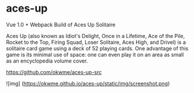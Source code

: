 # aces-up
Vue 1.0 + Webpack Build of Aces Up Solitaire

Aces Up (also known as Idiot's Delight, Once in a Lifetime, Ace of the Pile, Rocket to the Top, Firing Squad, Loser Solitaire, Aces High, and Drivel) is a solitaire card game using a deck of 52 playing cards. One advantage of this game is its minimal use of space: one can even play it on an area as small as an encyclopedia volume cover.

https://github.com/okwme/aces-up-src

![img] (https://okwme.github.io/aces-up/static/img/screenshot.png)
